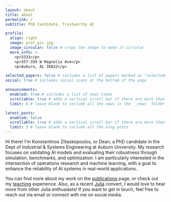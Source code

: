 ```yaml
---
layout: about
title: about
permalink: /
subtitle: PhD Candidate, Trustworthy AI

profile:
  align: right
  image: prof_pic.jpg
  image_circular: false # crops the image to make it circular
  more_info: >
    <p>3333</p>
    <p>357-359 W Magnolia Ave</p>
    <p>Auburn, AL 36832</p>

selected_papers: false # includes a list of papers marked as "selected={true}"
social: true # includes social icons at the bottom of the page

announcements:
  enabled: true # includes a list of news items
  scrollable: true # adds a vertical scroll bar if there are more than 3 news items
  limit: 5 # leave blank to include all the news in the `_news` folder

latest_posts:
  enabled: false
  scrollable: true # adds a vertical scroll bar if there are more than 3 new posts items
  limit: 3 # leave blank to include all the blog posts
---
```


Hi there! I'm Konstantinos Ziliaskopoulos, or Dean, a PhD candidate in the Dept of Industrial & Systems Engineering at Auburn University. My research focuses on validating AI models and evaluating their robustness through simulation, benchmarks, and optimization. I am particularly interested in the intersection of operations research and machine learning, with a goal to enhance the reliability of AI systems in real-world applications.

You can find more about my work on the [publications](/publications/) page, or check out my [teaching](/teaching/) experience. Also, as a recent [Julia](https://julialang.org/) convert, I would love to hear more from other Julia enthusiasts! If you want to get in touch, feel free to reach out via email or connect with me on social media.
